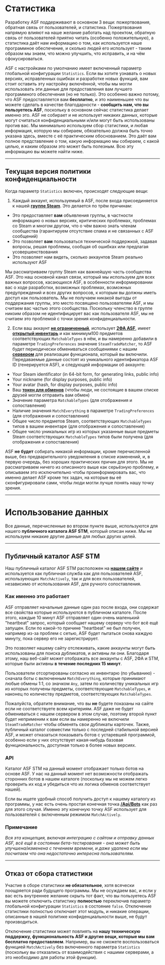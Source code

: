 # Статистика

Разработку ASF поддерживают в основном 3 вещи: пожертвования, обратная связь от пользователей, и статистика. Пожертвования напрямую влияют на наше желание работать над проектом, обратную связь от пользователей приятно читать (особенно положительную), а статистика даёт нам информацию о том, как используется наше программное обеспечение, и сколько людей его использует - таким образом мы знаем, что можно улучшить, что исправить, и на чём сфокусироваться.

ASF с настройками по умолчанию имеет включенный параметр глобальной конфигурации `Statistics`. Если вы хотите узнавать о новых версиях, исправленных ошибках и разработке новых функций, вам стоит оставить эту настройку включённой, чтобы мы могли использовать эти данные для предоставления вам лучшего программного обеспечения (но не только). Это особенно важно потому, что ASF предоставляется вам **бесплатно**, и это наименьшее что вы можете сделать в качестве благодарности - **сообщить нам, что вы пользуетесь ASF**, поскольку в основном сейчас статистика делает именно это. ASF не собирает и не использует никаких данных, которые могут считаться конфиденциальными и/или могут быть использованы против вас. Мы минимально используем сбор статистики, и любая информация, которую мы собираем, обязательно должна быть точно указана здесь, вместе с её практическим обоснованием. Это даёт вам полное представление о том, какую информацию мы собираем, с какой целью, и каким образом это может быть полезным. Всю эту информацию вы можете найти ниже.

* * *

## Текущая версия политики конфиденциальности

Когда параметр `Statistics` включен, происходят следующие вещи:

1. Каждый аккаунт, используемый в ASF, после входа присоединяется к нашей **[группе Steam](https://steamcommunity.com/gid/103582791440160998)**. Это делается по трём причинам:

* Это предоставляет **вам** объявления группы, в частности информацию о новых версиях, критических проблемах, проблемах со Steam и многом другом, что о чём важно знать членам сообщества (гарантируем отсутствие спама и не связанных с ASF сообщений)
* Это позволяет **вам** пользоваться технической поддержкой, задавая вопросы, решая проблемы, сообщая об ошибках или предлагая усовершенствования
* Это позволяет нам видеть, сколько аккаунтов Steam реально используют ASF

Мы рассматриваем группу Steam как важнейшую часть сообщества ASF. Это наш основной канал связи, который мы используем для всех важных вопросов, касающихся ASF, в особенности информировании вас о ходе разработки, возможных проблемах, возможных предупреждений и всех других вопросов, к которым вы должны иметь доступ как пользователь. Мы не получаем никакой выгоды от поддержания группы, это место посвящено пользователям ASF, и мы считаем вас частью этого сообщества. Поскольку членство в группе никоим образом не идентифицирует вас как пользователя ASF, мы не считаем это проблемой с точки зрения конфиденциальности.

2. Если ваш аккаунт **[не ограниченный](https://support.steampowered.com/kb_article.php?ref=3330-IAGK-7663)**, использует **[2ФА ASF](https://github.com/JustArchiNET/ArchiSteamFarm/wiki/Two-factor-authentication-ru-RU#user-content-2ФА-asf)**, имеет **[открытый инвентарь](https://steamcommunity.com/my/edit/settings)** и как минимум100 предметов соответствующих `MatchableTypes` в нём, и вы намеренно добавили в параметре `TradingPreferences` значение `SteamTradeMatcher`, то ASF будет периодически обмениваться сообщениями с нашим **[сервером](https://asf.justarchi.net)** для реализации функционала, который вы включили. Передаваемые данные состоят из уникального идентификатора ASF ID (генерируется ASF), и следующей информации об аккаунте:

* Your Steam identificator (in 64-bit form, for generating links, public info)
* Your nickname (for display purposes, public info)
* Your avatar (hash, for display purposes, public info)
* Ваш **[токен для обменов](https://steamcommunity.com/my/tradeoffers/privacy)** (чтобы люди, не состоящие в вашем списке друзей могли отправить вам обмен)
* Значение параметра `MatchableTypes` (для отображения и сопоставления)
* Наличие значения `MatchEverything` в параметре `TradingPreferences` (для отображения и сопоставления)
* Общее число предметов Steam, соответствующих `MatchableTypes` типов в вашем инвентаре (для отображения и сопоставления)
* Общее число уникальных игр из которых указанные выше предметы Steam соответствующих `MatchableTypes` типов были получена (для отображения и сопоставления)

ASF **не будет** собирать никакой информации, кроме перечисленной выше, без предварительного уведомления в списке изменений, и, в первую очередь, без хороших практических причин для этого. Мы не рассматриваем ничего из описанного выше как серьёзную проблему, и описываем это исключительно чтобы проинформировать вас, что именно делает ASF кроме тех задач, на которые вы её сконфигурировали сами, чтобы люди могли лучше понять нашу точку зрения.

* * *

# Использование данных

Все данные, перечисленные во втором пункте выше, используются для нашего **публичного каталога ASF STM**, который описан ниже. Мы не используем никакие другие данные для любых других целей.

* * *

## Публичный каталог ASF STM

Наш публичный каталог ASF STM расположен на **[нашем сайте](https://asf.justarchi.net/STM)** и используется как публичная служба как для пользователей ASF, используеющих `MatchActively`, так и для всех пользователей, независимо от использования ASF, для ручного сопоставления.

### Как именно это работает

ASF отправляет начальные данные один раз после входа, они содержат все свойства которые используются в публичном каталоге. После этого, каждые 10 минут ASF отправляет один очень маленький "heartbeat" запрос, который сообщает нашему серверу что бот всё ещё запущен. Если по какой-то причине "heartbeat" не был получен, например из-за проблем с сетью, ASF будет пытаться снова каждую минуту, пока сервер его не зарегистрирует.

Это позволяет нашему сайту отслеживать, какие аккаунты могут быть использованы для поиска дубликатов, и активны ли они. Благодаря этому, наш веб-сайт может отображать все аккаунты с ASF, 2ФА и STM, которые были активны **в течение последних 15 минут**.

Пользователи отсортированы согласно их инвентарю (по убыванию) - сначала боты с включенным `MatchEverything`, которые принимают любые обмены 1:1, со значком `Any`, затем по количеству уникальных игр из которых получены предметы, соответствующие `MatchableTypes`, и наконец по количеству предметов, соответствующих `MatchableTypes`.

Пожалуйста, обратите внимание, что вы **не** будете показаны на сайте если не соответствуете всем критериям. ASF даже не будет обмениваться с нашем сервером в этом случае, поэтому второй пункт будет неприменим к вам если вы намеренно не включили `SteamTradeMatcher` чтобы обменять свои дубликаты карточек. Также, публичный каталог совместим только с последней стабильной версией ASF, и может отказаться показывать ботов с устаревшей программой, особенно если у них отсутствует какая-нибудь базовая функциональность, доступная только в более новых версиях.

### API

Каталог ASF STM на данный момент отображает только ботов на основе ASF. У нас на данный момент нет возможности отображать сторонних ботов в нашем каталоге (поскольку мы не можем легко проверить их код и убедиться что их логика обменов соответствует нашей).

Если вы ищете удобный способ получить доступ к нашему каталогу из программы, у нас есть очень простая конечная точка **[/Api/Bots](https://asf.justarchi.net/Api/Bots)** как раз для этого случая. Именно эту конечную точку ASF использует для пользователей с включенным режимом `MatchActively`.

### Примечание

*Вся эта концепция, включая интеграцию с сайтом и отправку данных ASF, всё ещё в состоянии бета-тестирования - она может быть улучшена/изменена с течением времени, и даже удалена если мы посчитаем что она недостаточно интересна пользователям.*

* * *

## Отказ от сбора статистики

Участие в сборе статистики **не обязательное**, хотя всячески поощряется ради будущего программы. Мы не осуждаем вас, и если у вас есть внутреннее желание скрыть тот факт, что вы пользуетесь ASF вы можете отключить статистику **полностью** переключив параметр глобальной конфигурации `Statistics` в состояние `false`. Отключение статистики полностью отключает этот модуль, и никакие операции, описанные в нашей политике конфиденциальности выше, не будут производиться.

Отключение статистики может повлиять на **нашу техническую поддержку, функциональность ASF и другие вещи, которые мы вам бесплатно предоставляем**. Например, вы не сможете воспользоваться функцией `MatchActively` без включенного параметра `Statistics` (поскольку вы отказались от взаимодействия с нашими серверами, а это необходимо для работы этой функции).